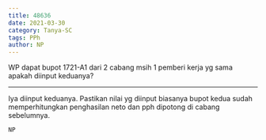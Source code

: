 ```yaml
---
title: 48636
date: 2021-03-30
category: Tanya-SC
tags: PPh
author: NP
---
```


WP dapat bupot 1721-A1 dari 2 cabang msih 1 pemberi kerja yg sama apakah diinput keduanya?

---

Iya diinput keduanya. Pastikan nilai yg diinput biasanya bupot kedua sudah memperhitungkan penghasilan neto dan pph dipotong di cabang sebelumnya.

`NP`
